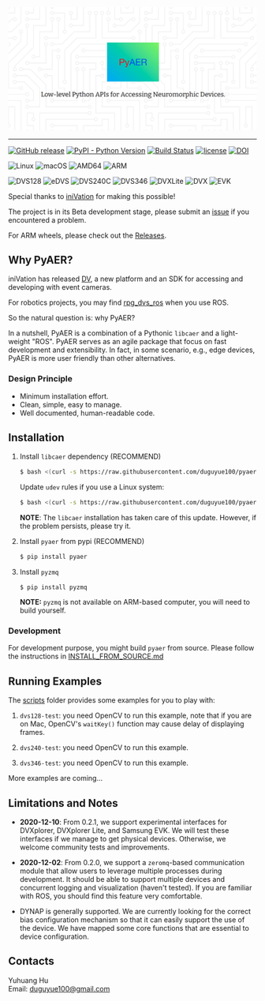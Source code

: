![PyAER](./res/pyaer_cover_img.png)

---

[![GitHub release](https://img.shields.io/github/release/duguyue100/pyaer.svg?style=flat-square)](https://github.com/duguyue100/pyaer)
[![PyPI - Python Version](https://img.shields.io/pypi/pyversions/pyaer.svg?style=flat-square)](https://pypi.org/project/pyaer/)
[![Build Status](https://api.travis-ci.org/duguyue100/pyaer.svg?branch=master)](https://travis-ci.org/duguyue100/pyaer)
[![license](https://img.shields.io/github/license/duguyue100/pyaer.svg)](https://github.com/duguyue100/pyaer/blob/master/LICENSE)
[![DOI](https://zenodo.org/badge/DOI/10.5281/zenodo.1419354.svg)](https://doi.org/10.5281/zenodo.1419354)

![Linux](https://img.shields.io/badge/OS-Linux-orange.svg)
![macOS](https://img.shields.io/badge/OS-macOS-orange.svg)
![AMD64](https://img.shields.io/badge/ARCH-AMD64-orange.svg)
![ARM](https://img.shields.io/badge/ARCH-ARM64-orange.svg)

![DVS128](https://img.shields.io/badge/DEVICE-DVS128-blueviolet.svg)
![eDVS](https://img.shields.io/badge/DEVICE-eDVS-blueviolet.svg)
![DVS240C](https://img.shields.io/badge/DEVICE-DVS240C-blueviolet.svg)
![DVS346](https://img.shields.io/badge/DEVICE-DVS346-blueviolet.svg)
![DVXLite](https://img.shields.io/badge/DEVICE-DVXplorer%20Lite-blueviolet.svg)
![DVX](https://img.shields.io/badge/DEVICE-DVXplorer-blueviolet.svg)
![EVK](https://img.shields.io/badge/DEVICE-Samsung%20EVK-blueviolet.svg)

Special thanks to [iniVation](https://inivation.com/) for making this possible!

The project is in its Beta development stage, please submit an [issue](https://github.com/duguyue100/pyaer/issues) if you encountered a problem.

For ARM wheels, please check out the [Releases](https://github.com/duguyue100/pyaer/releases).

## Why PyAER?

iniVation has released [DV](https://gitlab.com/inivation/dv), a new platform and an SDK for accessing and developing with event cameras.

For robotics projects, you may find [rpg_dvs_ros](https://github.com/uzh-rpg/rpg_dvs_ros) when you use ROS.

So the natural question is: why PyAER?

In a nutshell, PyAER is a combination of a Pythonic `libcaer` and a light-weight "ROS". PyAER serves as an agile package that focus on fast development and extensibility. In fact, in some scenario, e.g., edge devices, PyAER is more user friendly than other alternatives.

### Design Principle

+ Minimum installation effort.
+ Clean, simple, easy to manage.
+ Well documented, human-readable code.

## Installation

1. Install `libcaer` dependency (RECOMMEND)

    ```bash
    $ bash <(curl -s https://raw.githubusercontent.com/duguyue100/pyaer/master/install-libcaer.sh)
    ```

    Update `udev` rules if you use a Linux system:

    ```bash
    $ bash <(curl -s https://raw.githubusercontent.com/duguyue100/pyaer/master/install-udev.sh)
    ```

    __NOTE__: The `libcaer` installation has taken care of this update.
    However, if the problem persists, please try it.

2. Install `pyaer` from pypi (RECOMMEND)

    ```bash
    $ pip install pyaer
    ```

3. Install `pyzmq`
    ```
    $ pip install pyzmq
    ```

    __NOTE:__ `pyzmq` is not available on ARM-based computer, you will need to build yourself.

### Development

For development purpose, you might build `pyaer` from source.
Please follow the instructions in [INSTALL_FROM_SOURCE.md](./INSTALL_FROM_SOURCE.md)

## Running Examples

The [scripts](./scripts) folder provides some examples for you to play with:

1. `dvs128-test`: you need OpenCV to run this example, note that if you are on Mac, OpenCV's `waitKey()` function may cause delay of displaying frames.

2. `dvs240-test`: you need OpenCV to run this example.

3. `dvs346-test`: you need OpenCV to run this example.

More examples are coming...

## Limitations and Notes

+ __2020-12-10__: From 0.2.1, we support experimental interfaces for
DVXplorer, DVXplorer Lite, and Samsung EVK. We will test these interfaces
if we manage to get physical devices. Otherwise, we welcome community
tests and improvements.

+ __2020-12-02__: From 0.2.0, we support a `zeromq`-based communication
module that allow users to leverage multiple processes during development.
It should be able to support multiple devices and concurrent logging and
visualization (haven't tested). If you are familiar with ROS, you should
find this feature very comfortable.

+ DYNAP is generally supported. We are currently looking for the correct
bias configuration mechanism so that it can easily support the use of the
device. We have mapped some core functions that are essential to device
configuration.

## Contacts

Yuhuang Hu  
Email: duguyue100@gmail.com
